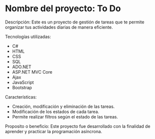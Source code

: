 # Nombre del proyecto: To Do

Descripción:
Este es un proyecto de gestión de tareas que te permite organizar tus actividades diarias de manera eficiente.

Tecnologías utilizadas:
- C#
- HTML
- CSS
- SQL
- ADO.NET
- ASP.NET MVC Core
- Ajax
- JavaScript
- Bootstrap

Características:
- Creación, modificación y eliminación de las tareas.
- Modificación de los estados de cada tarea.
- Permite realizar filtros según el estado de las tareas.

Proposito o beneficio:
Este proyecto fue desarrollado con la finalidad de aprender y practicar la programación asíncrona.
